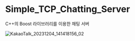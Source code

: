 # Simple_TCP_Chatting_Server  

C++의 Boost 라이브러리를 이용한 채팅 서버  

![KakaoTalk_20231204_141418156_02](https://github.com/NineHearts/Simple_TCP_Chatting_Server/assets/46129253/03d6c22e-b544-468c-aa4d-3c88a6a86403)

